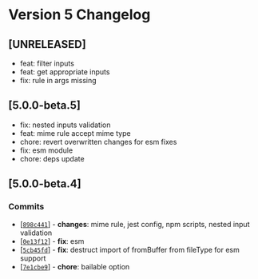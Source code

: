 # Version 5 Changelog

## [UNRELEASED]
- feat: filter inputs
- feat: get appropriate inputs
- fix: rule in args missing

## [5.0.0-beta.5]
- fix: nested inputs validation
- feat: mime rule accept mime type
- chore: revert overwritten changes for esm fixes
- fix: esm module
- chore: deps update

## [5.0.0-beta.4]

### Commits
* [[`898c441`](https://github.com/bitnbytesio/node-input-validator/commit/898c441)] - **changes**: mime rule, jest config, npm scripts, nested input validation
* [[`0e13f12`](https://github.com/bitnbytesio/node-input-validator/commit/0e13f12)] - **fix**: esm
* [[`5cb45fd`](https://github.com/bitnbytesio/node-input-validator/commit/5cb45fd)] - **fix**: destruct import of fromBuffer from fileType for esm support
* [[`7e1cbe9`](https://github.com/bitnbytesio/node-input-validator/commit/7e1cbe9)] - **chore**: bailable option
